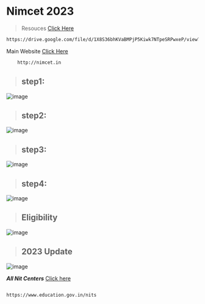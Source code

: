 # Nimcet 2023

> Resouces [Click Here](https://drive.google.com/file/d/1X8S36bhKVaBMPjP5Kiwk7NTpeSRPwxeP/view?usp=sharing)

 ```bash
https://drive.google.com/file/d/1X8S36bhKVaBMPjP5Kiwk7NTpeSRPwxeP/view?usp=sharing
```

Main Website  [Click Here](http://nimcet.in)
```bash
    http://nimcet.in
```

> ## step1:

![image](https://github.com/Krishna-sm/nimcet-information/assets/105251808/19267a42-590b-4b1b-829d-c95bb6e1dbb6)

> ## step2:

![image](https://github.com/Krishna-sm/nimcet-information/assets/105251808/426709a3-d019-4adc-8e1b-7e15a44a31c9)


> ## step3:

![image](https://github.com/Krishna-sm/nimcet-information/assets/105251808/a86f53ec-2b98-48e2-b6c1-53968de14394)

> ## step4:

![image](https://github.com/Krishna-sm/nimcet-information/assets/105251808/d24d0cf2-0d6b-4fb4-a164-5a49bde37cf1)


> ## Eligibility

![image](https://github.com/Krishna-sm/nimcet-information/assets/105251808/8fe177b4-021e-416b-aca0-e470a11e09a4)

> ## 2023 Update

![image](https://github.com/Krishna-sm/nimcet-information/assets/105251808/1253c8b8-46bb-4bb6-a5d6-e921864e1ed6)


***All Nit Centers*** [Click here](https://www.education.gov.in/nits)
```bash

https://www.education.gov.in/nits
```



